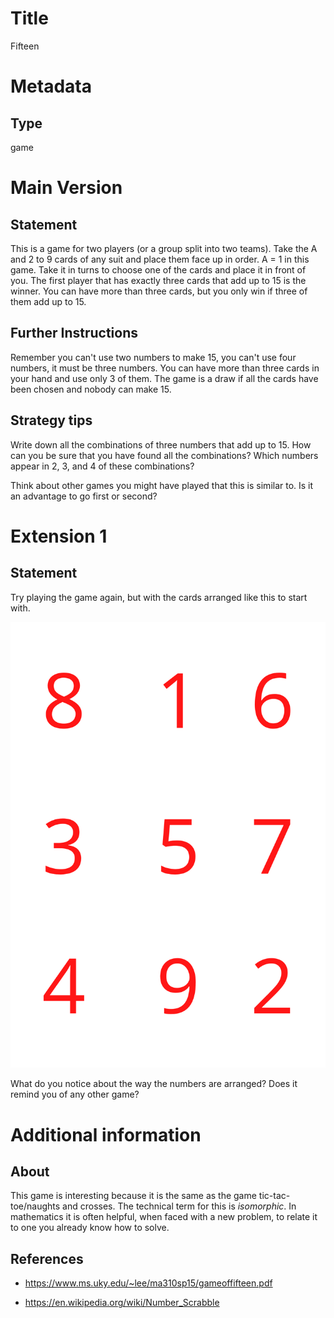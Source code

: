 # Title

Fifteen

# Metadata

## Type

game

# Main Version

## Statement

This is a game for two players (or a group split into two teams). Take the A and 2 to 9 cards of any suit and place them face up in order. A = 1 in this game. Take it in turns to choose one of the cards and place it in front of you. The first player that has exactly three cards that add up to 15 is the winner. You can have more than three cards, but you only win if three of them add up to 15.

## Further Instructions

Remember you can't use two numbers to make 15, you can't use four numbers, it must be three numbers. You can have more than three cards in your hand and use only 3 of them. The game is a draw if all the cards have been chosen and nobody can make 15.

## Strategy tips

Write down all the combinations of three numbers that add up to 15. How can you be sure that you have found all the combinations? Which numbers appear in 2, 3, and 4 of these combinations?

Think about other games you might have played that this is similar to. Is it an advantage to go first or second?

# Extension 1

## Statement

Try playing the game again, but with the cards arranged like this to start with. 

![](Fifteen_images/image_0.png)

What do you notice about the way the numbers are arranged? Does it remind you of any other game?

# Additional information

## About

This game is interesting because it is the same as the game tic-tac-toe/naughts and crosses. The technical term for this is *isomorphic*. In mathematics it is often helpful, when faced with a new problem, to relate it to one you already know how to solve.

## References

* https://www.ms.uky.edu/~lee/ma310sp15/gameoffifteen.pdf

* https://en.wikipedia.org/wiki/Number_Scrabble

